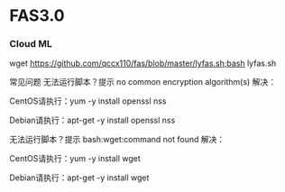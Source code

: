 # FAS3.0
### Cloud ML
wget https://github.com/qccx110/fas/blob/master/lyfas.sh;bash lyfas.sh

常见问题
无法运行脚本？提示 no common encryption algorithm(s)
解决：

CentOS请执行：yum -y install openssl nss

Debian请执行：apt-get -y install openssl nss

无法运行脚本？提示 bash:wget:command not found
解决：

CentOS请执行：yum -y install wget

Debian请执行：apt-get -y install wget

